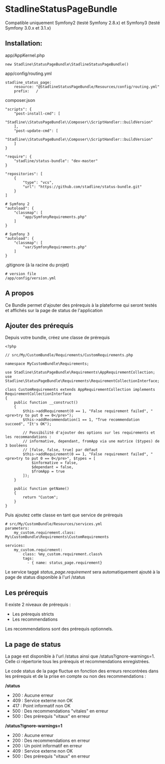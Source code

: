 StadlineStatusPageBundle
==============================

Compatible uniquement Symfony2 (testé Symfony 2.8.x) et Symfony3 (testé Symfony 3.0.x et 3.1.x)

Installation:
-------------

app/AppKernel.php

    new Stadline\StatusPageBundle\StadlineStatusPageBundle()

app/config/routing.yml

    stadline_status_page:
        resource: "@StadlineStatusPageBundle/Resources/config/routing.yml"
        prefix:   /

composer.json

    "scripts": {
        "post-install-cmd": [
            "Stadline\\StatusPageBundle\\Composer\\ScriptHandler::buildVersion"
        ],
        "post-update-cmd": [
            "Stadline\\StatusPageBundle\\Composer\\ScriptHandler::buildVersion"
        ]
    }

    "require": {
        "stadline/status-bundle": "dev-master"
    }

    "repositories": [
        {
            "type": "vcs",
            "url": "https://github.com/stadline/status-bundle.git"
        }
    ]

    # Symfony 2
    "autoload": {
        "classmap": [
            "app/SymfonyRequirements.php"
        ]
    }

    # Symfony 3
    "autoload": {
        "classmap": [
            "var/SymfonyRequirements.php"
        ]
    }

.gitignore (à la racine du projet)

    # version file
    /app/config/version.yml


A propos
--------

Ce Bundle permet d'ajouter des prérequis à la plateforme qui seront testés et affichés sur la page de status de l'application

Ajouter des prérequis
---------------------

Depuis votre bundle, créez une classe de prérequis

    <?php

    // src/My/CustomBundle/Requirements/CustomRequirements.php

    namespace MyCustomBundle\Requirements;

    use Stadline\StatusPageBundle\Requirements\AppRequirementCollection;
    use Stadline\StatusPageBundle\Requirements\RequirementCollectionInterface;

    class CustomRequirements extends AppRequirementCollection implements RequirementCollectionInterface
    {
        public function __construct()
        {
            $this->addRequirement(0 == 1, "False requirement failed", "<pre>try to put 0 == 0</pre>");
            $this->addRecommendation(1 == 1, "True recommendation succeed", "It's OK");

            // Possibilité d'ajouter des options sur les requirements et les recommandations :
            // informative, dependant, fromApp via une matrice ($types) de 3 booléens
            // [false, false, true] par défaut
            $this->addRequirement(0 == 1, "False requirement failed", "<pre>try to put 0 == 0</pre>", $types = [
                $informative = false,
                $dependant = false,
                $fromApp = true
            ]);
        }

        public function getName()
        {
            return "Custom";
        }
    }

Puis ajoutez cette classe en tant que service de prérequis

    # src/My/CustomBundle/Resources/services.yml
    parameters:
        my_custom.requirement.class: My\CustomBundle\Requirements\CustomRequirements

    services:
        my_custom.requirement:
            class: %my_custom.requirement.class%
            tags:
              - { name: status_page.requirement}

Le service taggé *status_page.requirement* sera automatiquement ajouté à la page de status disponible à l'url /status

Les prérequis
-------------

Il existe 2 niveaux de prérequis :

-   Les prérequis stricts
-   Les recommendations

Les recommendations sont des prérequis optionnels.

La page de status
-----------------

La page est disponible à l'url /status ainsi que /status?ignore-warnings=1. Celle ci répertorie tous les prérequis et recommendations enregistrées.

Le code status de la page fluctue en fonction des erreurs rencontrées dans les prérequis et de la prise en compte ou non des recommendations :

**/status**

-   200 : Aucune erreur
-   409 : Service externe non OK
-   417 : Point informatif non OK
-   500 : Des recommendations "vitales" en erreur
-   500 : Des prérequis "vitaux" en erreur

**/status?ignore-warnings=1**

-   200 : Aucune erreur
-   200 : Des recommendations en erreur
-   200 : Un point informatif en erreur
-   409 : Service externe non OK
-   500 : Des prérequis "vitaux" en erreur
